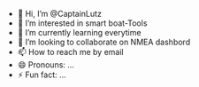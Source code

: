 - 👋 Hi, I’m @CaptainLutz
- 👀 I’m interested in smart boat-Tools
- 🌱 I’m currently learning everytime
- 💞️ I’m looking to collaborate on NMEA dashbord
- 📫 How to reach me by email
- 😄 Pronouns: ...
- ⚡ Fun fact: ...

<!---
CaptainLutz/CaptainLutz is a ✨ special ✨ repository because its `README.md` (this file) appears on your GitHub profile.
You can click the Preview link to take a look at your changes.
--->
